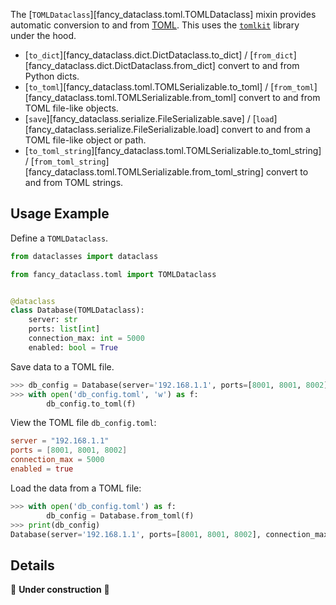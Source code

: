 <!-- markdownlint-disable MD052 -->

The [`TOMLDataclass`][fancy_dataclass.toml.TOMLDataclass] mixin provides automatic conversion to and from [TOML](https://en.wikipedia.org/wiki/TOML). This uses the [`tomlkit`](https://tomlkit.readthedocs.io) library under the hood.

- [`to_dict`][fancy_dataclass.dict.DictDataclass.to_dict] / [`from_dict`][fancy_dataclass.dict.DictDataclass.from_dict] convert to and from Python dicts.
- [`to_toml`][fancy_dataclass.toml.TOMLSerializable.to_toml] / [`from_toml`][fancy_dataclass.toml.TOMLSerializable.from_toml] convert to and from TOML file-like objects.
- [`save`][fancy_dataclass.serialize.FileSerializable.save] / [`load`][fancy_dataclass.serialize.FileSerializable.load] convert to and from a TOML file-like object or path.
- [`to_toml_string`][fancy_dataclass.toml.TOMLSerializable.to_toml_string] / [`from_toml_string`][fancy_dataclass.toml.TOMLSerializable.from_toml_string] convert to and from TOML strings.

## Usage Example

Define a `TOMLDataclass`.

```python
from dataclasses import dataclass

from fancy_dataclass.toml import TOMLDataclass


@dataclass
class Database(TOMLDataclass):
    server: str
    ports: list[int]
    connection_max: int = 5000
    enabled: bool = True
```

Save data to a TOML file.

```python
>>> db_config = Database(server='192.168.1.1', ports=[8001, 8001, 8002])
>>> with open('db_config.toml', 'w') as f:
        db_config.to_toml(f)
```

View the TOML file `db_config.toml`:

```toml
server = "192.168.1.1"
ports = [8001, 8001, 8002]
connection_max = 5000
enabled = true
```

Load the data from a TOML file:

```python
>>> with open('db_config.toml') as f:
        db_config = Database.from_toml(f)
>>> print(db_config)
Database(server='192.168.1.1', ports=[8001, 8001, 8002], connection_max=5000, enabled=True)
```

## Details

🚧 **Under construction** 🚧

<!--
- TOML is more of a config format than a storage format
- Unlike JSONDataclass, defaults are not suppressed by default, but can set `suppress_defaults=True`
 -->

<style>
.md-sidebar--secondary {
    display: none !important;
}

.md-main__inner .md-content {
    max-width: 45rem;
}
</style>
